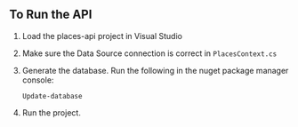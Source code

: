 ## To Run the API

1. Load the places-api project in Visual Studio
2. Make sure the Data Source connection is correct in `PlacesContext.cs`
3. Generate the database. Run the following in the nuget package manager console:
   
   `Update-database`
4. Run the project.